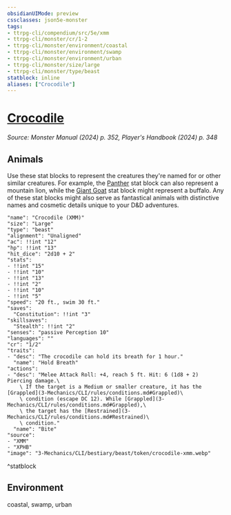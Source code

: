 ```yaml
---
obsidianUIMode: preview
cssclasses: json5e-monster
tags:
- ttrpg-cli/compendium/src/5e/xmm
- ttrpg-cli/monster/cr/1-2
- ttrpg-cli/monster/environment/coastal
- ttrpg-cli/monster/environment/swamp
- ttrpg-cli/monster/environment/urban
- ttrpg-cli/monster/size/large
- ttrpg-cli/monster/type/beast
statblock: inline
aliases: ["Crocodile"]
---
```

# [Crocodile](3-Mechanics\CLI\bestiary\beast/crocodile-xmm.md)
*Source: Monster Manual (2024) p. 352, Player's Handbook (2024) p. 348*  

## Animals

Use these stat blocks to represent the creatures they're named for or other similar creatures. For example, the [Panther](3-Mechanics/CLI/bestiary/beast/panther-xmm.md) stat block can also represent a mountain lion, while the [Giant Goat](3-Mechanics/CLI/bestiary/beast/giant-goat-xmm.md) stat block might represent a buffalo. Any of these stat blocks might also serve as fantastical animals with distinctive names and cosmetic details unique to your D&D adventures.

```statblock
"name": "Crocodile (XMM)"
"size": "Large"
"type": "beast"
"alignment": "Unaligned"
"ac": !!int "12"
"hp": !!int "13"
"hit_dice": "2d10 + 2"
"stats":
- !!int "15"
- !!int "10"
- !!int "13"
- !!int "2"
- !!int "10"
- !!int "5"
"speed": "20 ft., swim 30 ft."
"saves":
  "Constitution": !!int "3"
"skillsaves":
  "Stealth": !!int "2"
"senses": "passive Perception 10"
"languages": ""
"cr": "1/2"
"traits":
- "desc": "The crocodile can hold its breath for 1 hour."
  "name": "Hold Breath"
"actions":
- "desc": "Melee Attack Roll: +4, reach 5 ft. Hit: 6 (1d8 + 2) Piercing damage.\
    \ If the target is a Medium or smaller creature, it has the [Grappled](3-Mechanics/CLI/rules/conditions.md#Grappled)\
    \ condition (escape DC 12). While [Grappled](3-Mechanics/CLI/rules/conditions.md#Grappled),\
    \ the target has the [Restrained](3-Mechanics/CLI/rules/conditions.md#Restrained)\
    \ condition."
  "name": "Bite"
"source":
- "XMM"
- "XPHB"
"image": "3-Mechanics/CLI/bestiary/beast/token/crocodile-xmm.webp"
```
^statblock

## Environment

coastal, swamp, urban
